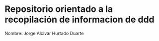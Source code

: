 # Repositorio orientado a la recopilación de informacion de ddd

Nombre: Jorge Alcivar Hurtado Duarte
